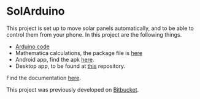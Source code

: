 # SolArduino #

This project is set up to move solar panels automatically, and to be able to control them from your phone. In this project are the following things.

* [Arduino code](https://bitbucket.org/slideclimb/solarduino/raw/master/SolArduino_atom/SolArduino/SolArduino.ino)
* Mathematica calculations, the package file is [here](https://bitbucket.org/slideclimb/solarduino/raw/master/Documentation/Mathematica/SolArduino.m)
* Android app, find the apk [here](https://bitbucket.org/slideclimb/solarduino/raw/master/SolAppduino/SolArduino/app/build/outputs/apk/app-debug.apk).
* Desktop app, to be found at [this](https://github.com/slideclimb/SolArduino-desktop) repository.

Find the documentation [here](https://bitbucket.org/slideclimb/solarduino/raw/master/Documentation/Documentation.pdf). 

This project was previously developed on [Bitbucket](https://bitbucket.org/slideclimb/solappduino/overview).